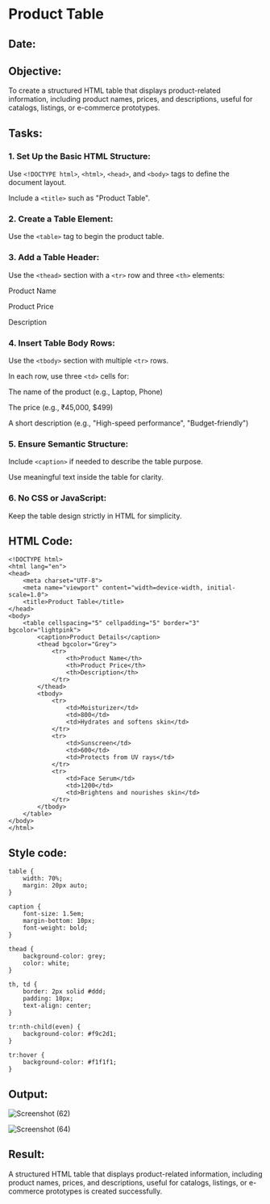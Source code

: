 # Product Table
## Date:
## Objective:

To create a structured HTML table that displays product-related information, including product names, prices, and descriptions, useful for catalogs, listings, or e-commerce prototypes.

## Tasks:

### 1. Set Up the Basic HTML Structure:

Use ```<!DOCTYPE html>```, ```<html>```, ```<head>```, and ```<body>``` tags to define the document layout.

Include a ```<title>``` such as "Product Table".

### 2. Create a Table Element:

Use the ```<table>``` tag to begin the product table.

### 3. Add a Table Header:

Use the ```<thead>``` section with a ```<tr>``` row and three ```<th>``` elements:

Product Name

Product Price

Description

### 4. Insert Table Body Rows:

Use the ```<tbody>``` section with multiple ```<tr>``` rows.

In each row, use three ```<td>``` cells for:

The name of the product (e.g., Laptop, Phone)

The price (e.g., ₹45,000, $499)

A short description (e.g., "High-speed performance", "Budget-friendly")

### 5. Ensure Semantic Structure:

Include ```<caption>``` if needed to describe the table purpose.

Use meaningful text inside the table for clarity.

### 6. No CSS or JavaScript:

Keep the table design strictly in HTML for simplicity.
## HTML Code:
```
<!DOCTYPE html>
<html lang="en">
<head>
    <meta charset="UTF-8">
    <meta name="viewport" content="width=device-width, initial-scale=1.0">
    <title>Product Table</title>
</head>
<body>
    <table cellspacing="5" cellpadding="5" border="3" bgcolor="lightpink">
        <caption>Product Details</caption>
        <thead bgcolor="Grey">
            <tr>
                <th>Product Name</th>
                <th>Product Price</th>
                <th>Description</th>
            </tr>
        </thead>
        <tbody>
            <tr>
                <td>Moisturizer</td>
                <td>800</td>
                <td>Hydrates and softens skin</td>
            </tr>
            <tr>
                <td>Sunscreen</td>
                <td>600</td>
                <td>Protects from UV rays</td>
            </tr>
            <tr>
                <td>Face Serum</td>
                <td>1200</td>
                <td>Brightens and nourishes skin</td>
            </tr>
        </tbody>
    </table>
</body>
</html>
```
## Style code:
```
table {
    width: 70%;
    margin: 20px auto; 
}

caption {
    font-size: 1.5em;
    margin-bottom: 10px;
    font-weight: bold;
}

thead {
    background-color: grey;
    color: white;
}

th, td {
    border: 2px solid #ddd;
    padding: 10px;
    text-align: center;
}

tr:nth-child(even) {
    background-color: #f9c2d1; 
}

tr:hover {
    background-color: #f1f1f1; 
}
```
## Output:
![Screenshot (62)](https://github.com/user-attachments/assets/d656a10e-888b-4e7a-bd8f-b94c05210049)

![Screenshot (64)](https://github.com/user-attachments/assets/fe8698c2-679a-4352-aa7c-73e167ddfa06)

## Result:
A structured HTML table that displays product-related information, including product names, prices, and descriptions, useful for catalogs, listings, or e-commerce prototypes is created successfully.
